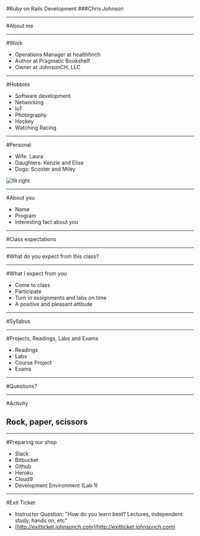 #Ruby on Rails Development
###Chris Johnson

---
#About me

---
#Work
* Operations Manager at healthfinch
* Author at Pragmatic Bookshelf
* Owner at JohnsonCH, LLC

---
#Hobbies
* Software development
* Networking
* IoT
* Photography
* Hockey
* Watching Racing

---
#Personal
* Wife: Laura
* Daughters: Kenzie and Elise
* Dogs: Scooter and Miley

![fit right](https://farm5.staticflickr.com/4419/35804476453_d3f5b4ee3a_k.jpg)

---
#About you
* Name
* Program
* Interesting fact about you

---
#Class expectations

---
#What do you expect from this class?

---
#What I expect from you
* Come to class
* Participate
* Turn in assignments and labs on time
* A positive and pleasant attitude

---
#Syllabus

---
#Projects, Readings, Labs and Exams
* Readings
* Labs
* Course Project
* Exams

---
#Questions?

---
#Activity
## Rock, paper, scissors

---

#Preparing our shop
* Slack
* Bitbucket
* Github
* Heroku
* Cloud9
* Development Environment (Lab 1)

---
#Exit Ticket
* Instructor Question: "How do you learn best? Lectures, independent study, hands on, etc"
* [http://exitticket.johnsonch.com](http://exitticket.johnsonch.com)
